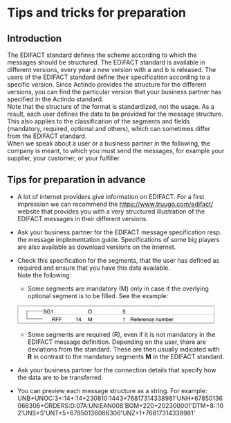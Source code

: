 # Tips and tricks for preparation

## Introduction

The EDIFACT standard defines the scheme according to which the messages should be structured. The EDIFACT standard is available in different versions, every year a new version with a and b is released. The users of the EDIFACT standard define their specification according to a specific version. Since Actindo provides the structure for the different versions, you can find the particular version that your business partner has specified in the Actindo standard.   
Note that the structure of the format is standardized, not the usage. As a result, each user defines the data to be provided for the message structure. This also applies to the classification of the segments and fields (mandatory, required, optional and others), which can sometimes differ from the EDIFACT standard.   
When we speak about a user or a business partner in the following, the company is meant, to which you must send the messages, for example your supplier, your customer, or your fulfiller.

## Tips for preparation in advance

- A lot of internet providers give information on EDIFACT. For a first impression we can recommend the https://www.truugo.com/edifact/ website that provides you with a very structured illustration of the EDIFACT messages in their different versions.  

- Ask your business partner for the EDIFACT message specification resp. the message implementation guide. Specifications of some big players are also available as download versions on the internet.

- Check this specification for the segments, that the user has defined as required and ensure that you have this data available.    
    Note the following: 
    - Some segments are mandatory (M) only in case if the overlying optional segment is to be filled. See the example:

    ![Mandatory segments](../../Assets/Screenshots/EDI/Overview/OptionalSegment.png "[Mandatory segments]")

    - Some segments are required (R), even if it is not mandatory in the EDIFACT message definition. Depending on the user, there are deviations from the standard. These are then usually indicated with **R** in contrast to the mandatory segments **M** in the EDIFACT standard.   



- Ask your business partner for the connection details that specify how the data are to be transferred.

- You can preview each message structure as a string. For example:
    UNB+UNOC:3+:14+:14+230810:1443+76817314338981'UNH+67850136066306+ORDERS:D:07A:UN:EAN008'BGM+220+202300001'DTM+8::102'UNS+S'UNT+5+67850136066306'UNZ+1+76817314338981'